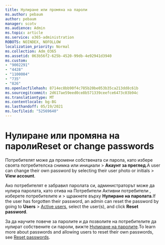 ```yaml
---
title: Нулиране или промяна на пароли
ms.author: pebaum
author: pebaum
manager: scotv
ms.audience: Admin
ms.topic: article
ms.service: o365-administration
ROBOTS: NOINDEX, NOFOLLOW
localization_priority: Normal
ms.collection: Adm_O365
ms.assetid: 063b56f2-625b-4520-99db-4e92941d3940
ms.custom:
- "9002291"
- "4428"
- "1100004"
- "735"
- "826"
ms.openlocfilehash: 8714ec8bb90f4c785b20be053b35ca213dd8c61b
ms.sourcegitcommit: 2d617ae59eed0ce8b571339ceefce6473c03b94c
ms.translationtype: MT
ms.contentlocale: bg-BG
ms.lasthandoff: 05/19/2021
ms.locfileid: "52569640"
---
```

# <a name="reset-or-change-passwords"></a><span data-ttu-id="72ddb-102">Нулиране или промяна на пароли</span><span class="sxs-lookup"><span data-stu-id="72ddb-102">Reset or change passwords</span></span>

<span data-ttu-id="72ddb-103">Потребителят може да промени собствената си парола, като избере своята потребителска снимка или инициали > **Акаунт за преглед**.</span><span class="sxs-lookup"><span data-stu-id="72ddb-103">A user can change their own password by selecting their user photo or initials > **View account**.</span></span>
  
<span data-ttu-id="72ddb-104">Ако потребителят е забравил паролата си, администраторът може да нулира паролата, като отива на Потребители Активни потребители , изберете потребителите и  >  [](https://portal.office.com/adminportal/home#/users)щракнете върху **Нулиране на паролата**.</span><span class="sxs-lookup"><span data-stu-id="72ddb-104">If the user has forgotten their password, an admin can reset the password by going to **Users** > [Active users](https://portal.office.com/adminportal/home#/users), select the user(s), and click **Reset password**.</span></span>
  
<span data-ttu-id="72ddb-105">За да научите повече за паролите и да позволите на потребителите да нулират собствените си пароли, вижте [Нулиране на паролите](/microsoft-365/admin/add-users/reset-passwords).</span><span class="sxs-lookup"><span data-stu-id="72ddb-105">To learn more about passwords and allowing users to reset their own passwords, see [Reset passwords](/microsoft-365/admin/add-users/reset-passwords).</span></span>
